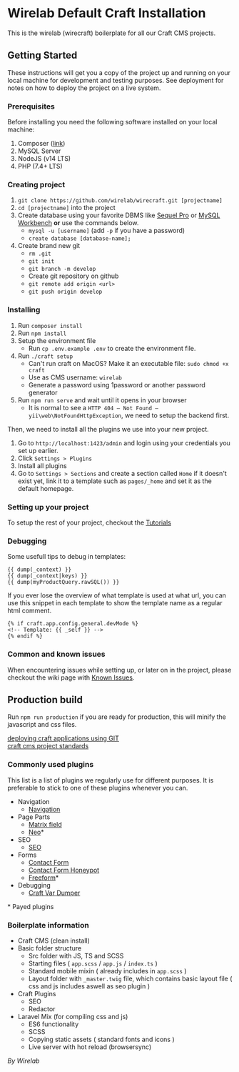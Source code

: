 # Wirelab Default Craft Installation
This is the wirelab (wirecraft) boilerplate for all our Craft CMS projects. 

## Getting Started
These instructions will get you a copy of the project up and running on your local machine for development and testing purposes. See deployment for notes on how to deploy the project on a live system.

### Prerequisites
Before installing you need the following software installed on your local machine:

 1. Composer ([link](https://getcomposer.org/))
 2. MySQL Server
 3. NodeJS (v14 LTS)
 4. PHP (7.4+ LTS)

### Creating project
1. `git clone https://github.com/wirelab/wirecraft.git [projectname]`
2. `cd [projectname]` into the project
3. Create database using your favorite DBMS like [Sequel Pro](https://www.sequelpro.com/) or [MySQL Workbench](https://www.mysql.com/products/workbench/) __or__ use the commands below.
    - `mysql -u [username]` (add `-p` if you have a password)
    - `create database [database-name];`
4. Create brand new git
    - `rm .git`
    - `git init`
    - `git branch -m develop`
    - Create git repository on github
    - `git remote add origin <url>`
    - `git push origin develop`
    
### Installing
1. Run `composer install`
2. Run `npm install`
3. Setup the environment file
    - Run `cp .env.example .env` to create the environment file. 
4. Run `./craft setup` 
    - Can't run craft on MacOS? Make it an executable file: `sudo chmod +x craft`
    - Use as CMS username: `wirelab`
    - Generate a password using 1password or another password generator
5. Run `npm run serve` and wait until it opens in your browser
    - It is normal to see a `HTTP 404 – Not Found – yii\web\NotFoundHttpException`, we need to setup the backend first.

Then, we need to install all the plugins we use into your new project.
1. Go to `http://localhost:1423/admin` and login using your credentials you set up earlier.
2. Click `Settings > Plugins`
3. Install all plugins
4. Go to `Settings > Sections` and create a section called `Home` if it doesn't exist yet, link it to a template such as `pages/_home` and set it as the default homepage.

### Setting up your project
To setup the rest of your project, checkout the [Tutorials](https://github.com/wirelab/wirecraft/wiki/Tutorials)

### Debugging
Some usefull tips to debug in templates:

```twig
{{ dump(_context) }}
{{ dump(_context|keys) }}
{{ dump(myProductQuery.rawSQL()) }}
```

If you ever lose the overview of what template is used at what url, you can use this snippet in each template to show the template name as a regular html comment.

```twig
{% if craft.app.config.general.devMode %}
<!-- Template: {{ _self }} -->
{% endif %}
```

### Common and known issues
When encountering issues while setting up, or later on in the project, please checkout the wiki page with [Known Issues](https://github.com/wirelab/wirecraft/wiki/Known-Issues).

## Production build
Run `npm run production` if you are ready for production, this will minify the javascript and css files.

[deploying craft applications using GIT](https://wirelab.atlassian.net/wiki/spaces/AL/pages/1517191302/4.+Deploy+Craft+CMS+trough+Git)<br/>
[craft cms project standards](https://wirelab.atlassian.net/wiki/spaces/AL/pages/1814003713/Craft+CMS+Project+Standards)
### Commonly used plugins
This list is a list of plugins we regularly use for different purposes. It is preferable to stick to one of these plugins whenever you can.
 * Navigation
    * [Navigation](https://plugins.craftcms.com/navigation)
 * Page Parts
    * [Matrix field](https://craftcms.com/docs/3.x/matrix-fields.html)
    * [Neo](https://plugins.craftcms.com/neo)*
 * SEO
    * [SEO](https://plugins.craftcms.com/seo)
 * Forms
    * [Contact Form](https://plugins.craftcms.com/contact-form)
    * [Contact Form Honeypot](https://plugins.craftcms.com/contact-form-honeypot)
    * [Freeform](https://plugins.craftcms.com/freeform)*
 * Debugging
    * [Craft Var Dumper](https://plugins.craftcms.com/craft-var-dumper)

\* Payed plugins
### Boilerplate information
* Craft CMS (clean install)
* Basic folder structure
    * Src folder with JS, TS and SCSS
    * Starting files ( `app.scss` / `app.js` / `index.ts` )
    * Standard mobile mixin ( already includes in `app.scss` ) 
    * Layout folder with `_master.twig` file, which contains basic layout file ( css and js includes aswell as seo plugin )
* Craft Plugins 
    * SEO
    * Redactor
* Laravel Mix (for compiling css and js)
    * ES6 functionality
    * SCSS
    * Copying static assets ( standard fonts and icons )
    * Live server with hot reload (browsersync)
    
_By Wirelab_
